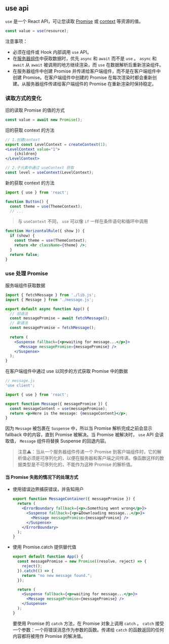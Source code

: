 ## use api

`use` 是一个 React API，可让您读取 [Promise](https://developer.mozilla.org/en-US/docs/Web/JavaScript/Reference/Global_Objects/Promise) 或 [context](https://react.dev/learn/passing-data-deeply-with-context) 等资源的值。

```jsx
const value = use(resource);
```

注意事项：

- 必须在组件或 Hook 内部调用 `use` API。
- 在[服务器组件](https://react.dev/reference/rsc/server-components)中获取数据时，优先 `async` 和 `await` 而不是 `use` 。 `async` 和 `await` 从 `await` 被调用的地方继续渲染，而 `use` 在数据解析后重新渲染组件。
- 在服务器组件中创建 Promise 并传递给客户端组件，而不是在客户端组件中创建 Promise。在客户端组件中创建的 Promise 在每次渲染时都会重新创建。从服务器组件传递给客户端组件的 Promise 在重新渲染时保持稳定。



### 读取方式的变化

旧的读取 Promise 的值的方式

```jsx
const value = await new Promise();
```

旧的获取 context 的方法

```jsx
// 1.创建context
export const LevelContext = createContext(1);
<LevelContext value="1">
	{children}
</LevelContext>

// 2.子元素中通过 useContext 获取
const level = useContext(LevelContext);
```

新的获取 context 的方法

```jsx
import { use } from 'react';

function Button() {
  const theme = use(ThemeContext);
  // ...
```

> 与 `useContext` 不同， `use` 可以像 `if` 一样在条件语句和循环中调用

```jsx
function HorizontalRule({ show }) {
  if (show) {
    const theme = use(ThemeContext);
    return <hr className={theme} />;
  }
  return false;
}
```



### use 处理 Promise

服务端组件获取数据

```jsx
import { fetchMessage } from './lib.js';
import { Message } from './message.js';

export default async function App() {
  // 旧语法
  const messagePromise = await fetchMessage();
  // 新语法
  const messagePromise = fetchMessage();
  
  return (
    <Suspense fallback={<p>waiting for message...</p>}>
      <Message messagePromise={messagePromise} />
    </Suspense>
  );
}
```

在客户端组件中通过 use 以同步的方式获取 Promise 中的数据

``` jsx
// message.js
'use client';

import { use } from 'react';

export function Message({ messagePromise }) {
  const messageContent = use(messagePromise);
  return <p>Here is the message: {messageContent}</p>;
}
```

因为 `Message` 被包裹在 `Suspense` 中，所以当 Promise 解析完成之前会显示fallback 中的内容，直到 Promise 被解决。当 Promise 被解决时， `use` API 会读取值， `Message` 组件将替换 Suspense 的回退内容。

> 注意⚠️：当从一个服务器组件传递一个 Promise 到客户端组件时，它的解析值必须是可序列化的，以便在服务器和客户端之间传递。像函数这样的数据类型是不可序列化的，不能作为这种 Promise 的解析值。

#### 当 Promise 失败的情况下的处理方式

- 使用错误边界捕获错误，并告知用户

  ```jsx
  export function MessageContainer({ messagePromise }) {
    return (
      <ErrorBoundary fallback={<p>⚠️Something went wrong</p>}>
        <Suspense fallback={<p>⌛Downloading message...</p>}>
          <Message messagePromise={messagePromise} />
        </Suspense>
      </ErrorBoundary>
    );
  }
  ```

  

- 使用 Promise.catch 提供替代值

  ```jsx
  export default function App() {
    const messagePromise = new Promise((resolve, reject) => {
      reject();
    }).catch(() => {
      return "no new message found.";
    });
  
    return (
      <Suspense fallback={<p>waiting for message...</p>}>
        <Message messagePromise={messagePromise} />
      </Suspense>
    );
  }
  ```

  要使用 Promise 的 `catch` 方法，在 Promise 对象上调用 `catch` 。 `catch` 接受一个参数：一个将错误消息作为参数的函数。传递给 `catch` 的函数返回的任何内容都将被用作 Promise 的解决值。























